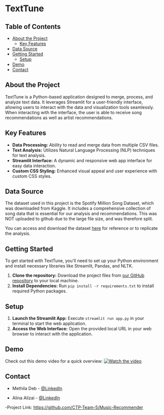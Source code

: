 # TextTune

## Table of Contents
- [About the Project](#about-the-project)
  - [Key Features](#key-features)
- [Data Source](#data-source)
- [Getting Started](#getting-started)
  - [Setup](#setup)
- [Demo](#demo)
- [Contact](#contact)

## About the Project
TextTune is a Python-based application designed to merge, process, and analyze text data. It leverages Streamlit for a user-friendly interface, allowing users to interact with the data and visualization tools seamlessly. When interacting with the interface, the user is able to receive song recommendations as well as artist recommendations.

## Key Features
- **Data Processing:** Ability to read and merge data from multiple CSV files.
- **Text Analysis:** Utilizes Natural Language Processing (NLP) techniques for text analysis.
- **Streamlit Interface:** A dynamic and responsive web app interface for easy data interaction.
- **Custom CSS Styling:** Enhanced visual appeal and user experience with custom CSS styles.

## Data Source
The dataset used in this project is the Spotify Million Song Dataset, which was downloaded from Kaggle. It includes a comprehensive collection of song data that is essential for our analysis and recommendations. This was NOT uploaded to github due to the large file size, and was therefore split.

You can access and download the dataset [here](https://www.kaggle.com/datasets/notshrirang/spotify-million-song-dataset) for reference or to replicate the analysis.

## Getting Started
To get started with TextTune, you'll need to set up your Python environment and install necessary libraries like Streamlit, Pandas, and NLTK.

1. **Clone the repository:** Download the project files from [our GitHub repository](git@github.com:CTP-Team-5/Music-Recommender.git) to your local machine.
2. **Install Dependencies:** Run `pip install -r requirements.txt` to install required Python packages.

## Setup
1. **Launch the Streamlit App:** Execute `streamlit run app.py` in your terminal to start the web application.
2. **Access the Web Interface:** Open the provided local URL in your web browser to interact with the application.

## Demo
Check out this demo video for a quick overview:
[![Watch the video](https://cdn.loom.com/sessions/thumbnails/253a154b8d164fdab4fa6e78349dcc99-with-play.gif)](https://www.loom.com/share/253a154b8d164fdab4fa6e78349dcc99?sid=129f629d-84a8-4401-ba91-208a09f832a0)

## Contact
- Methila Deb - [@LinkedIn](https://www.linkedin.com/in/methila-deb-130147202/)

- Alina Alizai - [@LinkedIn](https://www.linkedin.com/in/alina-alizai/)

-Project Link: https://github.com/CTP-Team-5/Music-Recommender
